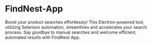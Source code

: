 # FindNest-App
 Boost your product searches effortlessly! This Electron-powered tool, utilizing Selenium automation, streamlines and accelerates your search process. Say goodbye to manual searches and welcome efficient, automated results with FindNest App.
